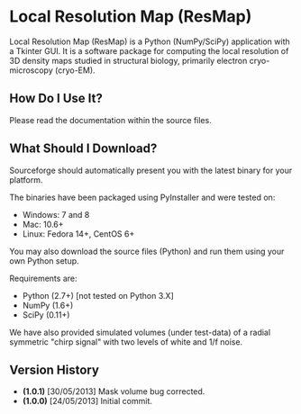 Local Resolution Map (ResMap)
==========================
Local Resolution Map (ResMap) is a Python (NumPy/SciPy) application with a Tkinter GUI. It is a software package for computing the local resolution of 3D density maps studied in structural biology, primarily electron cryo-microscopy (cryo-EM).

How Do I Use It?
----------------
Please read the documentation within the source files.

What Should I Download?
-----------------------
Sourceforge should automatically present you with the latest binary for your platform.

The binaries have been packaged using PyInstaller and were tested on:

* Windows: 7 and 8
* Mac: 10.6+
* Linux: Fedora 14+, CentOS 6+

You may also download the source files (Python) and run them using your own Python setup.

Requirements are:

* Python (2.7+) [not tested on Python 3.X]
* NumPy (1.6+)
* SciPy (0.11+)

We have also provided simulated volumes (under test-data) of a radial symmetric "chirp signal" with two levels of white and 1/f noise.

Version History
---------------
* **(1.0.1)** [30/05/2013] Mask volume bug corrected.
* **(1.0.0)** [24/05/2013] Initial commit.
